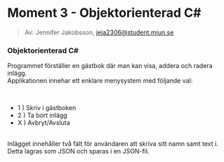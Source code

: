 # Moment 3 - Objektorienterad C#
> Av: Jennifer Jakobsson, jeja2306@student.miun.se

### Objektorienterad C# 

Programmet förställer en gästbok där man kan visa, addera och radera inlägg.
<br>
Applikationen innehar ett enklare menysystem med följande val: 

 <br>
 
- 1 ) Skriv i gästboken
- 2 ) Ta bort inlägg
- X ) Avbryt/Avsluta

<br>
Inlägget innehåller två fält för användaren att skriva sitt namn samt text i. Detta lagras som JSON och sparas i en JSON-fil.
